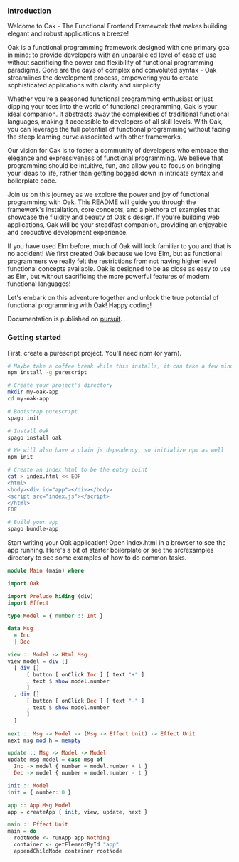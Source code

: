 ### Introduction

Welcome to Oak - The Functional Frontend Framework that makes building elegant
and robust applications a breeze!

Oak is a functional programming framework designed with one primary goal in
mind: to provide developers with an unparalleled level of ease of use without
sacrificing the power and flexibility of functional programming paradigms. Gone
are the days of complex and convoluted syntax - Oak streamlines the development
process, empowering you to create sophisticated applications with clarity and
simplicity.

Whether you're a seasoned functional programming enthusiast or just dipping your
toes into the world of functional programming, Oak is your ideal companion. It
abstracts away the complexities of traditional functional languages, making it
accessible to developers of all skill levels. With Oak, you can leverage the
full potential of functional programming without facing the steep learning curve
associated with other frameworks.

Our vision for Oak is to foster a community of developers who embrace the
elegance and expressiveness of functional programming. We believe that
programming should be intuitive, fun, and allow you to focus on bringing your
ideas to life, rather than getting bogged down in intricate syntax and
boilerplate code.

Join us on this journey as we explore the power and joy of functional
programming with Oak. This README will guide you through the framework's
installation, core concepts, and a plethora of examples that showcase the
fluidity and beauty of Oak's design. If you're building web applications, Oak
will be your steadfast companion, providing an enjoyable and productive
development experience. 

If you have used Elm before, much of Oak will look familiar to you and that is
no accident! We first created Oak because we love Elm, but as functional
programmers we really felt the restrictions from not having higher level
functional concepts available. Oak is designed to be as close as easy to use as
Elm, but without sacrificing the more powerful features of modern functional
languages!

Let's embark on this adventure together and unlock the true potential of functional programming with Oak! Happy coding!

Documentation is published on [pursuit](https://pursuit.purescript.org/packages/purescript-oak/).

### Getting started

First, create a purescript project. You'll need npm (or yarn).
```sh
# Maybe take a coffee break while this installs, it can take a few minutes.
npm install -g purescript

# Create your project's directory
mkdir my-oak-app
cd my-oak-app

# Bootstrap purescript
spago init

# Install Oak
spago install oak

# We will also have a plain js dependency, so initialize npm as well
npm init

# Create an index.html to be the entry point
cat > index.html << EOF
<html>
<body><div id="app"></div></body>
<script src="index.js"></script>
</html>
EOF

# Build your app
spago bundle-app
```


Start writing your Oak application! Open index.html in a browser to see the app
running. Here's a bit of starter boilerplate or see the src/examples directory
to see some examples of how to do common tasks.
```purescript
module Main (main) where

import Oak

import Prelude hiding (div)
import Effect

type Model = { number :: Int }

data Msg
  = Inc
  | Dec

view :: Model -> Html Msg
view model = div []
  [ div []
      [ button [ onClick Inc ] [ text "+" ]
      , text $ show model.number
      ]
  , div []
      [ button [ onClick Dec ] [ text "-" ]
      , text $ show model.number
      ]
  ]

next :: Msg -> Model -> (Msg -> Effect Unit) -> Effect Unit
next msg mod h = mempty

update :: Msg -> Model -> Model
update msg model = case msg of
  Inc -> model { number = model.number + 1 }
  Dec -> model { number = model.number - 1 }

init :: Model
init = { number: 0 }

app :: App Msg Model
app = createApp { init, view, update, next }

main :: Effect Unit
main = do
  rootNode <- runApp app Nothing
  container <- getElementById "app"
  appendChildNode container rootNode
```

